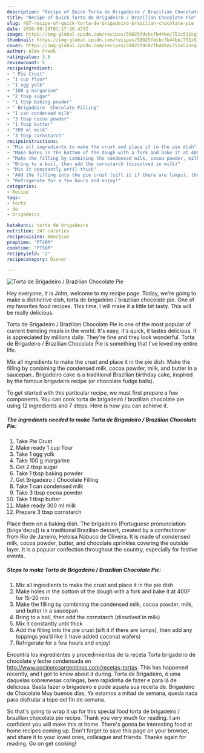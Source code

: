 ```yaml
---
description: "Recipe of Quick Torta de Brigadeiro / Brazilian Chocolate Pie"
title: "Recipe of Quick Torta de Brigadeiro / Brazilian Chocolate Pie"
slug: 497-recipe-of-quick-torta-de-brigadeiro-brazilian-chocolate-pie
date: 2020-09-20T01:17:30.475Z
image: https://img-global.cpcdn.com/recipes/59025fdcbcfb44be/751x532cq70/torta-de-brigadeiro-brazilian-chocolate-pie-recipe-main-photo.jpg
thumbnail: https://img-global.cpcdn.com/recipes/59025fdcbcfb44be/751x532cq70/torta-de-brigadeiro-brazilian-chocolate-pie-recipe-main-photo.jpg
cover: https://img-global.cpcdn.com/recipes/59025fdcbcfb44be/751x532cq70/torta-de-brigadeiro-brazilian-chocolate-pie-recipe-main-photo.jpg
author: Alma Frank
ratingvalue: 3.6
reviewcount: 5
recipeingredient:
- " Pie Crust"
- "1 cup flour"
- "1 egg yolk"
- "100 g margarine"
- "2 tbsp sugar"
- "1 tbsp baking powder"
- " Brigadeiro  Chocolate Filling"
- "1 can condensed milk"
- "3 tbsp cocoa powder"
- "1 tbsp butter"
- "300 ml milk"
- "3 tbsp cornstarch"
recipeinstructions:
- "Mix all ingredients to make the crust and place it in the pie dish"
- "Make holes in the bottom of the dough with a fork and bake it at 400F for 15-20 min"
- "Make the filling by combining the condensed milk, cocoa powder, milk, and butter in a saucepan"
- "Bring to a boil, then add the cornstarch (dissolved in milk)"
- "Mix it constantly until thick"
- "Add the filling into the pie crust (sift it if there are lumps), then add any toppings you’d like (I have added coconut wafers)"
- "Refrigerate for a few hours and enjoy!"
categories:
- Recipe
tags:
- torta
- de
- brigadeiro

katakunci: torta de brigadeiro 
nutrition: 247 calories
recipecuisine: American
preptime: "PT40M"
cooktime: "PT56M"
recipeyield: "2"
recipecategory: Dinner

---
```



![Torta de Brigadeiro / Brazilian Chocolate Pie](https://img-global.cpcdn.com/recipes/59025fdcbcfb44be/751x532cq70/torta-de-brigadeiro-brazilian-chocolate-pie-recipe-main-photo.jpg)

Hey everyone, it is John, welcome to my recipe page. Today, we're going to make a distinctive dish, torta de brigadeiro / brazilian chocolate pie. One of my favorites food recipes. This time, I will make it a little bit tasty. This will be really delicious.

Torta de Brigadeiro / Brazilian Chocolate Pie is one of the most popular of current trending meals in the world. It's easy, it's quick, it tastes delicious. It is appreciated by millions daily. They're fine and they look wonderful. Torta de Brigadeiro / Brazilian Chocolate Pie is something that I've loved my entire life.

Mix all ingredients to make the crust and place it in the pie dish. Make the filling by combining the condensed milk, cocoa powder, milk, and butter in a saucepan.. Brigadeiro cake is a traditional Brazilian birthday cake, inspired by the famous brigadeiro recipe (or chocolate fudge balls).


To get started with this particular recipe, we must first prepare a few components. You can cook torta de brigadeiro / brazilian chocolate pie using 12 ingredients and 7 steps. Here is how you can achieve it.

<!--inarticleads1-->

##### The ingredients needed to make Torta de Brigadeiro / Brazilian Chocolate Pie:

1. Take  Pie Crust
1. Make ready 1 cup flour
1. Take 1 egg yolk
1. Take 100 g margarine
1. Get 2 tbsp sugar
1. Take 1 tbsp baking powder
1. Get  Brigadeiro / Chocolate Filling
1. Take 1 can condensed milk
1. Take 3 tbsp cocoa powder
1. Take 1 tbsp butter
1. Make ready 300 ml milk
1. Prepare 3 tbsp cornstarch


Place them on a baking dish. The brigadeiro (Portuguese pronunciation: [bɾiga&#39;dejɾu]) is a traditional Brazilian dessert, created by a confectioner from Rio de Janeiro, Heloisa Nabuco de Oliveira. It is made of condensed milk, cocoa powder, butter, and chocolate sprinkles covering the outside layer. It is a popular confection throughout the country, especially for festive events. 

<!--inarticleads2-->

##### Steps to make Torta de Brigadeiro / Brazilian Chocolate Pie:

1. Mix all ingredients to make the crust and place it in the pie dish
1. Make holes in the bottom of the dough with a fork and bake it at 400F for 15-20 min
1. Make the filling by combining the condensed milk, cocoa powder, milk, and butter in a saucepan
1. Bring to a boil, then add the cornstarch (dissolved in milk)
1. Mix it constantly until thick
1. Add the filling into the pie crust (sift it if there are lumps), then add any toppings you’d like (I have added coconut wafers)
1. Refrigerate for a few hours and enjoy!


Encontrá los ingredientes y procedimientos de la receta Torta brigadeiro de chocolate y leche condensada en http://www.cocinerosargentinos.com/recetas-tortas. This has happened recently, and I got to know about it during. Torta de Brigadeiro, é uma daquelas sobremesas coringas, bem rapidinha de fazer e para lá de deliciosa. Basta fazer o brigadeiro e pode aquela sua receita de. Brigadeiro de Chocolate Muy buenos días, Ya estamos a mitad de semana, queda nada para disfrutar a tope del fin de semana. 

So that's going to wrap it up for this special food torta de brigadeiro / brazilian chocolate pie recipe. Thank you very much for reading. I am confident you will make this at home. There's gonna be interesting food at home recipes coming up. Don't forget to save this page on your browser, and share it to your loved ones, colleague and friends. Thanks again for reading. Go on get cooking!
